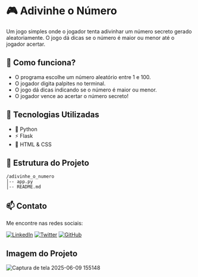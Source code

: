 
# 🎮 Adivinhe o Número

Um jogo simples onde o jogador tenta adivinhar um número secreto gerado aleatoriamente. O jogo dá dicas se o número é maior ou menor até o jogador acertar.

## 🚀 Como funciona?

- O programa escolhe um número aleatório entre 1 e 100.
- O jogador digita palpites no terminal.
- O jogo dá dicas indicando se o número é maior ou menor.
- O jogador vence ao acertar o número secreto!

## 🚀 Tecnologias Utilizadas
- 🐍 Python
- ⚡ Flask
- 🎨 HTML & CSS


## 📂 Estrutura do Projeto
```
/adivinhe_o_numero
│-- app.py
│-- README.md
```

## 📫 Contato
Me encontre nas redes sociais:

[![LinkedIn](https://img.shields.io/badge/LinkedIn-0077B5?style=for-the-badge&logo=linkedin)](https://linkedin.com/in/seu-usuario)
[![Twitter](https://img.shields.io/badge/Twitter-1DA1F2?style=for-the-badge&logo=twitter)](https://twitter.com/seu-usuario)
[![GitHub](https://img.shields.io/badge/GitHub-181717?style=for-the-badge&logo=github)](https://github.com/seu-usuario)

## Imagem do Projeto

![Captura de tela 2025-06-09 155148](https://github.com/user-attachments/assets/a89f748d-9da2-4719-8495-e55d6fd670ef)



